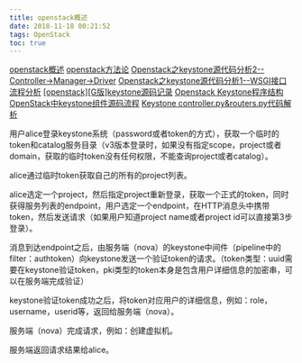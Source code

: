 ```yaml
---
title: openstack概述
date: 2018-11-18 00:21:52
tags: OpenStack
toc: true
---
```


[openstack概述](https://yq.aliyun.com/articles/494442)
[openstack方法论](https://www.cnblogs.com/CloudMan6/p/6391603.html)
[Openstack之keystone源代码分析2--Controller->Manager->Driver](http://www.aboutyun.com/thread-10138-1-1.html)
[Openstack之keystone源代码分析1--WSGI接口流程分析](http://www.aboutyun.com/thread-10137-1-1.html)
[[openstack][G版]keystone源码记录](http://www.aboutyun.com/thread-10136-1-1.html)
[Openstack Keystone程序结构](https://blog.csdn.net/u010325058/article/details/34845443)
[OpenStack中keystone组件源码流程](https://blog.csdn.net/zhxym/article/details/77374142)
[Keystone controller.py&routers.py代码解析](https://blog.csdn.net/Jmilk/article/details/52067927)

用户alice登录keystone系统（password或者token的方式），获取一个临时的token和catalog服务目录（v3版本登录时，如果没有指定scope，project或者domain，获取的临时token没有任何权限，不能查询project或者catalog）。

alice通过临时token获取自己的所有的project列表。

alice选定一个project，然后指定project重新登录，获取一个正式的token，同时获得服务列表的endpoint，用户选定一个endpoint，在HTTP消息头中携带token，然后发送请求（如果用户知道project name或者project id可以直接第3步登录）。

消息到达endpoint之后，由服务端（nova）的keystone中间件（pipeline中的filter：authtoken）向keystone发送一个验证token的请求。（token类型：uuid需要在keystone验证token，pki类型的token本身是包含用户详细信息的加密串，可以在服务端完成验证）

keystone验证token成功之后，将token对应用户的详细信息，例如：role，username，userid等，返回给服务端（nova）。

服务端（nova）完成请求，例如：创建虚拟机。

服务端返回请求结果给alice。

